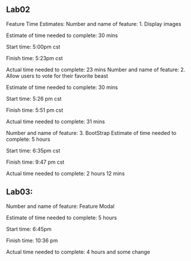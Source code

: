## Lab02
Feature Time Estimates:
Number and name of feature: 1. Display images

Estimate of time needed to complete: 30 mins

Start time: 5:00pm cst

Finish time: 5:23pm cst

Actual time needed to complete: 23 mins
Number and name of feature: 2. Allow users to vote for their favorite beast

Estimate of time needed to complete: 30 mins

Start time: 5:26 pm cst

Finish time: 5:51 pm cst

Actual time needed to complete: 31 mins

Number and name of feature: 3. BootStrap
Estimate of time needed to complete: 5 hours

Start time: 6:35pm cst

Finish time: 9:47 pm cst

Actual time needed to complete: 2 hours 12 mins

## Lab03:
Number and name of feature: Feature Modal

Estimate of time needed to complete: 5 hours

Start time: 6:45pm 

Finish time: 10:36 pm

Actual time needed to complete: 4 hours and some change


